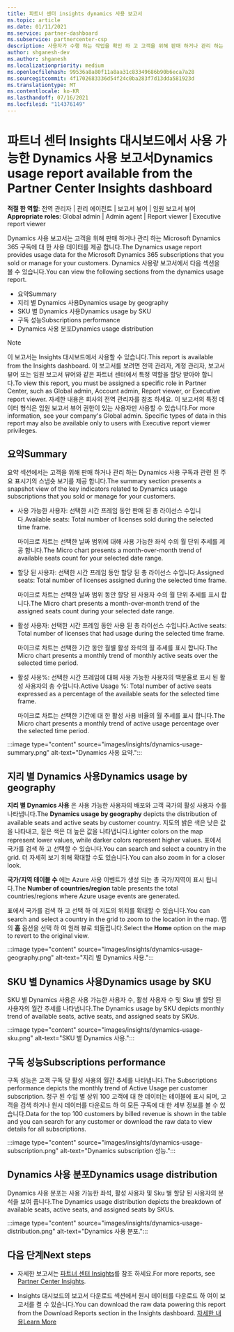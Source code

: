 ```yaml
---
title: 파트너 센터 insights dynamics 사용 보고서
ms.topic: article
ms.date: 01/11/2021
ms.service: partner-dashboard
ms.subservice: partnercenter-csp
description: 사용자가 수행 하는 작업을 확인 하 고 고객을 위해 판매 하거나 관리 하는 Dynamics 구독의 사용과 관련 하 여 개선할 수 있는 위치를 확인 하세요.
author: shganesh-dev
ms.author: shganesh
ms.localizationpriority: medium
ms.openlocfilehash: 99536a8a80f11a8aa31c83349686b90b6eca7a28
ms.sourcegitcommit: 4f1702683336d54f24c0ba283f7d13dda581923d
ms.translationtype: MT
ms.contentlocale: ko-KR
ms.lasthandoff: 07/16/2021
ms.locfileid: "114376149"
---
```

# <a name="dynamics-usage-report-available-from-the-partner-center-insights-dashboard"></a><span data-ttu-id="e842d-103">파트너 센터 Insights 대시보드에서 사용 가능한 Dynamics 사용 보고서</span><span class="sxs-lookup"><span data-stu-id="e842d-103">Dynamics usage report available from the Partner Center Insights dashboard</span></span>

<span data-ttu-id="e842d-104">**적절 한 역할**: 전역 관리자 | 관리 에이전트 | 보고서 뷰어 | 임원 보고서 뷰어</span><span class="sxs-lookup"><span data-stu-id="e842d-104">**Appropriate roles**: Global admin | Admin agent | Report viewer | Executive report viewer</span></span>

<span data-ttu-id="e842d-105">Dynamics 사용 보고서는 고객을 위해 판매 하거나 관리 하는 Microsoft Dynamics 365 구독에 대 한 사용 데이터를 제공 합니다.</span><span class="sxs-lookup"><span data-stu-id="e842d-105">The Dynamics usage report provides usage data for the Microsoft Dynamics 365 subscriptions that you sold or manage for your customers.</span></span> <span data-ttu-id="e842d-106">Dynamics 사용량 보고서에서 다음 섹션을 볼 수 있습니다.</span><span class="sxs-lookup"><span data-stu-id="e842d-106">You can view the following sections from the dynamics usage report.</span></span>

- <span data-ttu-id="e842d-107">요약</span><span class="sxs-lookup"><span data-stu-id="e842d-107">Summary</span></span>
- <span data-ttu-id="e842d-108">지리 별 Dynamics 사용</span><span class="sxs-lookup"><span data-stu-id="e842d-108">Dynamics usage by geography</span></span>
- <span data-ttu-id="e842d-109">SKU 별 Dynamics 사용</span><span class="sxs-lookup"><span data-stu-id="e842d-109">Dynamics usage by SKU</span></span>
- <span data-ttu-id="e842d-110">구독 성능</span><span class="sxs-lookup"><span data-stu-id="e842d-110">Subscriptions performance</span></span>
- <span data-ttu-id="e842d-111">Dynamics 사용 분포</span><span class="sxs-lookup"><span data-stu-id="e842d-111">Dynamics usage distribution</span></span>

 > [!NOTE]
 > <span data-ttu-id="e842d-112">이 보고서는 Insights 대시보드에서 사용할 수 있습니다.</span><span class="sxs-lookup"><span data-stu-id="e842d-112">This report is available from the Insights dashboard.</span></span> <span data-ttu-id="e842d-113">이 보고서를 보려면 전역 관리자, 계정 관리자, 보고서 뷰어 또는 임원 보고서 뷰어와 같은 파트너 센터에서 특정 역할을 할당 받아야 합니다.</span><span class="sxs-lookup"><span data-stu-id="e842d-113">To view this report, you must be assigned a specific role in Partner Center, such as Global admin, Account admin, Report viewer, or Executive report viewer.</span></span> <span data-ttu-id="e842d-114">자세한 내용은 회사의 전역 관리자를 참조 하세요. 이 보고서의 특정 데이터 형식은 임원 보고서 뷰어 권한이 있는 사용자만 사용할 수 있습니다.</span><span class="sxs-lookup"><span data-stu-id="e842d-114">For more information, see your company's Global admin. Specific types of data in this report may also be available only to users with Executive report viewer privileges.</span></span>

## <a name="summary"></a><span data-ttu-id="e842d-115">요약</span><span class="sxs-lookup"><span data-stu-id="e842d-115">Summary</span></span>

<span data-ttu-id="e842d-116">요약 섹션에서는 고객을 위해 판매 하거나 관리 하는 Dynamics 사용 구독과 관련 된 주요 표시기의 스냅숏 보기를 제공 합니다.</span><span class="sxs-lookup"><span data-stu-id="e842d-116">The summary section presents a snapshot view of the key indicators related to Dynamics usage subscriptions that you sold or manage for your customers.</span></span>  

- <span data-ttu-id="e842d-117">사용 가능한 사용자: 선택한 시간 프레임 동안 판매 된 총 라이선스 수입니다.</span><span class="sxs-lookup"><span data-stu-id="e842d-117">Available seats: Total number of licenses sold during the selected time frame.</span></span>

   <span data-ttu-id="e842d-118">마이크로 차트는 선택한 날짜 범위에 대해 사용 가능한 좌석 수의 월 단위 추세를 제공 합니다.</span><span class="sxs-lookup"><span data-stu-id="e842d-118">The Micro chart presents a month-over-month trend of available seats count for your selected date range.</span></span>

- <span data-ttu-id="e842d-119">할당 된 사용자: 선택한 시간 프레임 동안 할당 된 총 라이선스 수입니다.</span><span class="sxs-lookup"><span data-stu-id="e842d-119">Assigned seats: Total number of licenses assigned during the selected time frame.</span></span>

   <span data-ttu-id="e842d-120">마이크로 차트는 선택한 날짜 범위 동안 할당 된 사용자 수의 월 단위 추세를 표시 합니다.</span><span class="sxs-lookup"><span data-stu-id="e842d-120">The Micro chart presents a month-over-month trend of the assigned seats count during your selected date range.</span></span>

- <span data-ttu-id="e842d-121">활성 사용자: 선택한 시간 프레임 동안 사용 된 총 라이선스 수입니다.</span><span class="sxs-lookup"><span data-stu-id="e842d-121">Active seats: Total number of licenses that had usage during the selected time frame.</span></span> 

   <span data-ttu-id="e842d-122">마이크로 차트는 선택한 기간 동안 월별 활성 좌석의 월 추세를 표시 합니다.</span><span class="sxs-lookup"><span data-stu-id="e842d-122">The Micro chart presents a monthly trend of monthly active seats over the selected time period.</span></span>

- <span data-ttu-id="e842d-123">활성 사용%: 선택한 시간 프레임에 대해 사용 가능한 사용자의 백분율로 표시 된 활성 사용자의 총 수입니다.</span><span class="sxs-lookup"><span data-stu-id="e842d-123">Active Usage %: Total number of active seats expressed as a percentage of the available seats for the selected time frame.</span></span> 

   <span data-ttu-id="e842d-124">마이크로 차트는 선택한 기간에 대 한 활성 사용 비율의 월 추세를 표시 합니다.</span><span class="sxs-lookup"><span data-stu-id="e842d-124">The Micro chart presents a monthly trend of active usage percentage over the selected time period.</span></span>

:::image type="content" source="images/insights/dynamics-usage-summary.png" alt-text="Dynamics 사용 요약.":::

## <a name="dynamics-usage-by-geography"></a><span data-ttu-id="e842d-126">지리 별 Dynamics 사용</span><span class="sxs-lookup"><span data-stu-id="e842d-126">Dynamics usage by geography</span></span>

<span data-ttu-id="e842d-127">**지리 별 Dynamics 사용** 은 사용 가능한 사용자의 배포와 고객 국가의 활성 사용자 수를 나타냅니다.</span><span class="sxs-lookup"><span data-stu-id="e842d-127">The **Dynamics usage by geography** depicts the distribution of available seats and active seats by customer country.</span></span> <span data-ttu-id="e842d-128">지도의 밝은 색은 낮은 값을 나타내고, 짙은 색은 더 높은 값을 나타냅니다.</span><span class="sxs-lookup"><span data-stu-id="e842d-128">Lighter colors on the map represent lower values, while darker colors represent higher values.</span></span> <span data-ttu-id="e842d-129">표에서 국가를 검색 하 고 선택할 수 있습니다.</span><span class="sxs-lookup"><span data-stu-id="e842d-129">You can search and select a country in the grid.</span></span> <span data-ttu-id="e842d-130">더 자세히 보기 위해 확대할 수도 있습니다.</span><span class="sxs-lookup"><span data-stu-id="e842d-130">You can also zoom in for a closer look.</span></span>

<span data-ttu-id="e842d-131">**국가/지역 테이블 수** 에는 Azure 사용 이벤트가 생성 되는 총 국가/지역이 표시 됩니다.</span><span class="sxs-lookup"><span data-stu-id="e842d-131">The **Number of countries/region** table presents the total countries/regions where Azure usage events are generated.</span></span>

<span data-ttu-id="e842d-132">표에서 국가를 검색 하 고 선택 하 여 지도의 위치를 확대할 수 있습니다.</span><span class="sxs-lookup"><span data-stu-id="e842d-132">You can search and select a country in the grid to zoom to the location in the map.</span></span> <span data-ttu-id="e842d-133">맵의 **홈** 옵션을 선택 하 여 원래 뷰로 되돌립니다.</span><span class="sxs-lookup"><span data-stu-id="e842d-133">Select the **Home** option on the map to revert to the original view.</span></span>

:::image type="content" source="images/insights/dynamics-usage-geography.png" alt-text="지리 별 Dynamics 사용.":::

## <a name="dynamics-usage-by-sku"></a><span data-ttu-id="e842d-135">SKU 별 Dynamics 사용</span><span class="sxs-lookup"><span data-stu-id="e842d-135">Dynamics usage by SKU</span></span>

<span data-ttu-id="e842d-136">SKU 별 Dynamics 사용은 사용 가능한 사용자 수, 활성 사용자 수 및 Sku 별 할당 된 사용자의 월간 추세를 나타냅니다.</span><span class="sxs-lookup"><span data-stu-id="e842d-136">The Dynamics usage by SKU depicts monthly trend of available seats, active seats, and assigned seats by SKUs.</span></span>

:::image type="content" source="images/insights/dynamics-usage-sku.png" alt-text="SKU 별 Dynamics 사용.":::

## <a name="subscriptions-performance"></a><span data-ttu-id="e842d-138">구독 성능</span><span class="sxs-lookup"><span data-stu-id="e842d-138">Subscriptions performance</span></span>

<span data-ttu-id="e842d-139">구독 성능은 고객 구독 당 활성 사용의 월간 추세를 나타냅니다.</span><span class="sxs-lookup"><span data-stu-id="e842d-139">The Subscriptions performance depicts the monthly trend of Active Usage per customer subscription.</span></span> <span data-ttu-id="e842d-140">청구 된 수입 별 상위 100 고객에 대 한 데이터는 테이블에 표시 되며, 고객을 검색 하거나 원시 데이터를 다운로드 하 여 모든 구독에 대 한 세부 정보를 볼 수 있습니다.</span><span class="sxs-lookup"><span data-stu-id="e842d-140">Data for the top 100 customers by billed revenue is shown in the table and you can search for any customer or download the raw data to view details for all subscriptions.</span></span>

:::image type="content" source="images/insights/dynamics-usage-subscription.png" alt-text="Dynamics subscription 성능.":::

## <a name="dynamics-usage-distribution"></a><span data-ttu-id="e842d-142">Dynamics 사용 분포</span><span class="sxs-lookup"><span data-stu-id="e842d-142">Dynamics usage distribution</span></span>

<span data-ttu-id="e842d-143">Dynamics 사용 분포는 사용 가능한 좌석, 활성 사용자 및 Sku 별 할당 된 사용자의 분석을 보여 줍니다.</span><span class="sxs-lookup"><span data-stu-id="e842d-143">The Dynamics usage distribution depicts the breakdown of available seats, active seats, and assigned seats by SKUs.</span></span>

:::image type="content" source="images/insights/dynamics-usage-distribution.png" alt-text="Dynamics 사용 분포.":::

## <a name="next-steps"></a><span data-ttu-id="e842d-145">다음 단계</span><span class="sxs-lookup"><span data-stu-id="e842d-145">Next steps</span></span>

- <span data-ttu-id="e842d-146">자세한 보고서는 [파트너 센터 Insights](partner-center-insights.md)를 참조 하세요.</span><span class="sxs-lookup"><span data-stu-id="e842d-146">For more reports, see [Partner Center Insights](partner-center-insights.md).</span></span>

- <span data-ttu-id="e842d-147">Insights 대시보드의 보고서 다운로드 섹션에서 원시 데이터를 다운로드 하 여이 보고서를 켤 수 있습니다.</span><span class="sxs-lookup"><span data-stu-id="e842d-147">You can download the raw data powering this report from the Download Reports section in the Insights dashboard.</span></span> [<span data-ttu-id="e842d-148">자세한 내용</span><span class="sxs-lookup"><span data-stu-id="e842d-148">Learn More</span></span>](insights-download-reports.md) 
